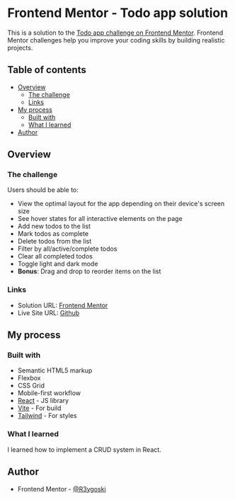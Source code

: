 # Frontend Mentor - Todo app solution

This is a solution to the [Todo app challenge on Frontend Mentor](https://www.frontendmentor.io/challenges/todo-app-Su1_KokOW). Frontend Mentor challenges help you improve your coding skills by building realistic projects. 

## Table of contents

- [Overview](#overview)
  - [The challenge](#the-challenge)
  - [Links](#links)
- [My process](#my-process)
  - [Built with](#built-with)
  - [What I learned](#what-i-learned)
- [Author](#author)

## Overview

### The challenge

Users should be able to:

- View the optimal layout for the app depending on their device's screen size
- See hover states for all interactive elements on the page
- Add new todos to the list
- Mark todos as complete
- Delete todos from the list
- Filter by all/active/complete todos
- Clear all completed todos
- Toggle light and dark mode
- **Bonus**: Drag and drop to reorder items on the list

### Links

- Solution URL: [Frontend Mentor](https://www.frontendmentor.io/solutions/todo-app-made-with-react-and-tailwind-_WEkbZPh9b)
- Live Site URL: [Github](https://r3ygoski.github.io/todo-app-react-tailwind/)

## My process

### Built with

- Semantic HTML5 markup
- Flexbox
- CSS Grid
- Mobile-first workflow
- [React](https://react.dev/) - JS library
- [Vite](https://vitejs.dev/) - For build
- [Tailwind](https://tailwindcss.com/) - For styles

### What I learned

I learned how to implement a CRUD system in React.

## Author

- Frontend Mentor - [@R3ygoski](https://www.frontendmentor.io/profile/R3ygoski)
